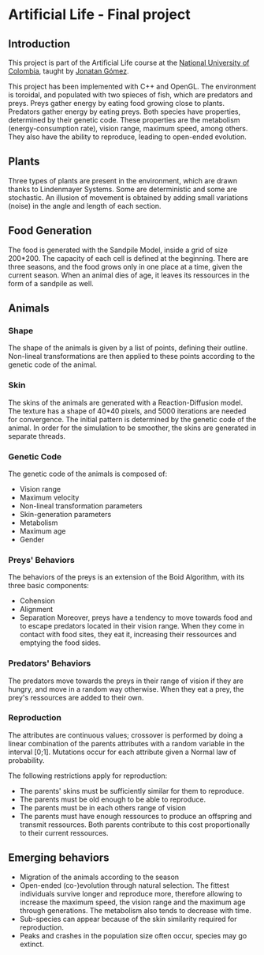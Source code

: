 # Artificial Life - Final project
## Introduction
This project is part of the Artificial Life course at the [National University of Colombia](http://unal.edu.co/), taught by [Jonatan Gómez](http://dis.unal.edu.co/~jgomezpe/).

This project has been implemented with C++ and OpenGL. The environment is toroidal, and populated with two spieces of fish, which are predators and preys. Preys gather energy by eating food growing close to plants. Predators gather energy by eating preys. Both species have properties, determined by their genetic code. These properties are the metabolism (energy-consumption rate), vision range, maximum speed, among others. They also have the ability to reproduce, leading to open-ended evolution.

## Plants
Three types of plants are present in the environment, which are drawn thanks to Lindenmayer Systems. Some are deterministic and some are stochastic. An illusion of movement is obtained by adding small variations (noise) in the angle and length of each section.

## Food Generation
The food is generated with the Sandpile Model, inside a grid of size 200*200. The capacity of each cell is defined at the beginning. There are three seasons, and the food grows only in one place at a time, given the current season. When an animal dies of age, it leaves its ressources in the form of a sandpile as well.

## Animals
### Shape
The shape of the animals is given by a list of points, defining their outline.
Non-lineal transformations are then applied to these points according to the genetic code of the animal.

### Skin
The skins of the animals are generated with a Reaction-Diffusion model. The texture has a shape of 40*40 pixels, and 5000 iterations are needed for convergence. The initial pattern is determined by the genetic code of the animal. In order for the simulation to be smoother, the skins are generated in separate threads.

### Genetic Code
The genetic code of the animals is composed of:
- Vision range
- Maximum velocity
- Non-lineal transformation parameters
- Skin-generation parameters
- Metabolism
- Maximum age
- Gender

### Preys' Behaviors
The behaviors of the preys is an extension of the Boid Algorithm, with its three basic components:
- Cohension
- Alignment
- Separation
Moreover, preys have a tendency to move towards food and to escape predators located in their vision range. When they come in contact with food sites, they eat it, increasing their ressources and emptying the food sides.

### Predators' Behaviors
The predators move towards the preys in their range of vision if they are hungry, and move in a random way otherwise. When they eat a prey, the prey's ressources are added to their own.

### Reproduction
The attributes are continuous values; crossover is performed by doing a linear combination of the parents attributes with a random variable in the interval [0;1]. Mutations occur for each attribute given a Normal law of probability.

The following restrictions apply for reproduction:
- The parents' skins must be sufficiently similar for them to reproduce.
- The parents must be old enough to be able to reproduce.
- The parents must be in each others range of vision
- The parents must have enough ressources to produce an offspring and transmit ressources. Both parents contribute to this cost proportionally to their current ressources.

## Emerging behaviors
- Migration of the animals according to the season
- Open-ended (co-)evolution through natural selection. The fittest individuals survive longer and reproduce more, therefore allowing to increase the maximum speed, the vision range and the maximum age through generations. The metabolism also tends to decrease with time.
- Sub-species can appear because of the skin similarity required for reproduction.
- Peaks and crashes in the population size often occur, species may go extinct.

